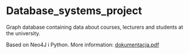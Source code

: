 # Database_systems_project

Graph database containing data about courses, lecturers and students at the university. 

Based on Neo4J i Python.
More information: [dokumentacja.pdf](./dokumentacja.pdf)
